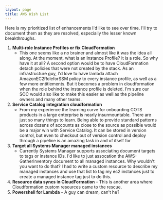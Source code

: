 ```yaml
---
layout: page
title: AWS Wish List
---
```


Here is my prioritized list of enhancements I'd like to see over time. I'll try to document them as they are resolved, especially the lesser 
known breakthroughs.

1. **Multi-role Instance Profiles or fix CloudFormation**
    * This one seems like a no brainer and almost like it was the idea all along. At the moment, what is an Instance Profile? It is a role. So why have it at all? A second option would be to have CloudFormation detach policies that were not created by the stack. As an infrastructure guy, I'd love to have lambda attach AmazonEC2RoleforSSM policy to every instance profile, as well as a few more entitlements. But it becomes a problem in cloudformation when the role behind the instance profile is deleted. I'm sure our SOC would also like to make this easier as well as the pipeline owners and many other teams.
3. **Service Catalog integration cloudformation**
    * From my experience the learning curve for onboarding COTS products in a large enterprise is nearly insurmountable. There are just so many things to learn. Being able to provide standard patterns across dozens of accounts as close to the source as possible would be a major win with Service Catalog. It can be stored in version control, but even to checkout out of version control and deploy  through a pipeline is an amazing task in and of itself for 
4. **Target all Systems Manager managed instances**
    * Currently Systems Manager supports associating document targets to tags or instance IDs. I'd like to just assocation the AWS-GatherInventory document to all managed instances. Why wouldn't you want to do that? I had to write a custom resource to describe my managed instances and use that list to tag my ec2 instances just to create a managed instance tag just to do this.
5. **Resource data syncs in CloudFormation** - This is another area where Cloudformation custom resources came to the rescue.
6. **Powershell for Lambda** -  A guy can dream, can't he?



